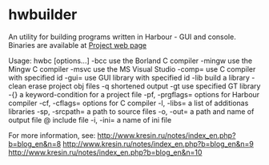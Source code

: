 # hwbuilder

An utility for building programs written in Harbour - GUI and console.
Binaries are available at [Project web page](http://www.kresin.ru/en/hwbuilder.html)

Usage:
  hwbc <files>  [options...]
   -bcc              use the Borland C compiler
   -mingw            use the Mingw C compiler
   -msvc             use the MS Visual Studio
   -comp=<compiler>  use C compiler with specified id
   -gui=<guilib>     use GUI library with specified id
   -lib              build a library
   -clean            erase project obj files
   -q                shortened output
   -gt<lib>          use specified GT library
   -{<keyword>}      a keyword-condition for a project file
   -pf<options>, -prgflags=<options>  options for Harbour compiler
   -cf<options>, -cflags=<options>    options for C compiler
   -l<libraries>, -libs=<libraries>   a list of additionas libraries
   -sp<path>, -srcpath=<path>         a path to source files
   -o<name>, -out=<name>              a path and name of output file
   @<file>           include file
   -i<name>, -ini=<name>              a name of ini file

For more information, see:
      http://www.kresin.ru/notes/index_en.php?b=blog_en&n=8
      http://www.kresin.ru/notes/index_en.php?b=blog_en&n=9
      http://www.kresin.ru/notes/index_en.php?b=blog_en&n=10

